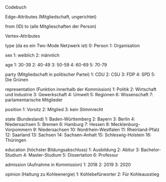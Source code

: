 Codebuch

Edge-Attributes (Mitgliedschaft, ungerichtet)

from (ID)
to (alle Mitglieschaften der Person)


Vertex-Attributes

type (da es ein Two-Mode Netzwerk ist)
0: Person
1: Organisation

sex
1: weiblich
2: männlich

age
1: 30-39
2: 40-49
3: 50-59
4: 60-69
5: 70-79

party (Mitgliedschaft in politischer Partei)
1: CDU
2: CSU
3: FDP
4: SPD
5: Die Grünen

representation (Funktion innerhalb der Kommission)
1: Politik
2: Wirtschaft und Industrie
3: Gewerkschaft
4: Umwelt
5: Regionen
6: Wissenschaft
7: parlamentarische Mitglieder

position 
1: Vorsitz
2: Mitglied
3: kein Stimmrecht

state (Bundesland)
1:  Baden-Württemberg
2:  Bayern
3:  Berlin
4:  Niedersachsen
5:  Bremen
6:  Hamburg
7:  Hessen
8:  Mecklenburg-Vorpommern
9:  Niedersachsen
10: Nordrhein-Westfalen
11: Rheinland-Pfalz
12: Saarland
13: Sachsen
14: Sachsen-Anhalt
15: Schleswig-Holstein
16: Thüringen

education (höchster Bildungsabschluss)
1: Ausbildung 
2: Abitur
3: Bachelor-Studium
4: Master-Studium
5: Dissertation
6: Professur

admission (Aufnahme in Kommission)
1: 2018
2: 2019
3: 2020

opinion (Haltung zu Kohleenergie)
1: Kohlebefürworter
2: Für Kohleausstieg
